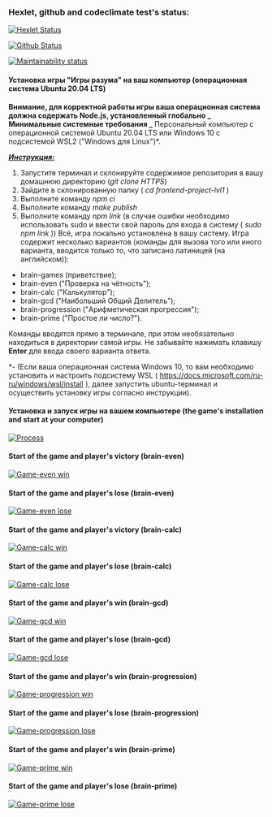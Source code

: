 ### Hexlet, github and codeclimate test's status:

[![Hexlet Status](https://github.com/usergitvv/frontend-project-lvl1/workflows/hexlet-check/badge.svg)](https://github.com/usergitvv/frontend-project-lvl1/actions)

[![Github Status](https://github.com/usergitvv/frontend-project-lvl1/workflows/git-hub-check/badge.svg)](https://github.com/usergitvv/frontend-project-lvl1/actions)

[![Maintainability status](https://api.codeclimate.com/v1/badges/3a2c788b621ec8fde3df/maintainability)](https://codeclimate.com/github/usergitvv/frontend-project-lvl1/maintainability)

#### Установка игры "Игры разума" на ваш компьютер (операционная система Ubuntu 20.04 LTS)

**Внимание, для корректной работы игры ваша операционная система должна содержать Node.js, установленный глобально**
**_ Минимальные системные требования _**
Персональный компьютер с операционной системой Ubuntu 20.04 LTS или Windows 10 c подсистемой WSL2 ("Windows для Linux")\*.

**_<u>Инструкция:</u>_**

1. Запустите терминал и склонируйте содержимое репозитория в вашу домашнюю директорию (_git clone HTTPS_)
2. Зайдите в склонированную папку ( _cd frontend-project-lvl1_ )
3. Выполните команду _npm ci_
4. Выполните команду _make publish_
5. Выполните команду _npm link_ (в случае ошибки необходимо использовать sudo и ввести свой пароль для входа в систему ( _sudo npm link_ ))
   Всё, игра локально установлена в вашу систему. Игра содержит несколько вариантов (команды для вызова того или иного варианта, вводится только то, что записано латиницей (на английском)):

- brain-games (приветствие);
- brain-even ("Проверка на чётность");
- brain-calc ("Калькулятор");
- brain-gcd ("Наибольший Общий Делитель");
- brain-progression ("Арифметическая прогрессия");
- brain-prime ("Простое ли число?").

Команды вводятся прямо в терминале, при этом необязательно находиться в директории самой игры. Не забывайте нажимать клавишу **Enter** для ввода своего варианта ответа.

\*- (Если ваша операционная система Windows 10, то вам необходимо установить и настроить подсистему WSL ( https://docs.microsoft.com/ru-ru/windows/wsl/install ), далее запустить ubuntu-терминал и осуществить установку игры согласно инструкции).

#### Установка и запуск игры на вашем компьютере (the game's installation and start at your computer)

[![Process](https://asciinema.org/a/88A4c1RCDTACE4d0iu3y7tJME.svg)](https://asciinema.org/a/88A4c1RCDTACE4d0iu3y7tJME)

#### Start of the game and player's victory (brain-even)

[![Game-even win](https://asciinema.org/a/M2uXUn07MjgR9koY3DVbQfXXR.svg)](https://asciinema.org/a/M2uXUn07MjgR9koY3DVbQfXXR)

#### Start of the game and player's lose (brain-even)

[![Game-even lose](https://asciinema.org/a/KIftlqiDFySckXrrfKN0wtyxB.svg)](https://asciinema.org/a/KIftlqiDFySckXrrfKN0wtyxB)

#### Start of the game and player's victory (brain-calc)

[![Game-calc win](https://asciinema.org/a/s5jQUoeaps0UFDihENiM51ZO6.svg)](https://asciinema.org/a/s5jQUoeaps0UFDihENiM51ZO6)

#### Start of the game and player's lose (brain-calc)

[![Game-calc lose](https://asciinema.org/a/yytPti9lgFFuw5GABcjD3JCbL.svg)](https://asciinema.org/a/yytPti9lgFFuw5GABcjD3JCbL)

#### Start of the game and player's win (brain-gcd)

[![Game-gcd win](https://asciinema.org/a/NevJYGgMVeOxgwf1ej2jdTeGk.svg)](https://asciinema.org/a/NevJYGgMVeOxgwf1ej2jdTeGk)

#### Start of the game and player's lose (brain-gcd)

[![Game-gcd lose](https://asciinema.org/a/Ui9BVTs5ChtdYnx12RhXoFJ1x.svg)](https://asciinema.org/a/Ui9BVTs5ChtdYnx12RhXoFJ1x)

#### Start of the game and player's win (brain-progression)

[![Game-progression win](https://asciinema.org/a/los11I4LMUMUTIVY0ci9Tk6vt.svg)](https://asciinema.org/a/los11I4LMUMUTIVY0ci9Tk6vt)

#### Start of the game and player's lose (brain-progression)

[![Game-progression lose](https://asciinema.org/a/66toYvCNRUWDQuueeZPz6rOLi.svg)](https://asciinema.org/a/66toYvCNRUWDQuueeZPz6rOLi)

#### Start of the game and player's win (brain-prime)

[![Game-prime win](https://asciinema.org/a/TH8gyBfGxGD5P6cmdqRnm562Y.svg)](https://asciinema.org/a/TH8gyBfGxGD5P6cmdqRnm562Y)

#### Start of the game and player's lose (brain-prime)

[![Game-prime lose](https://asciinema.org/a/tpVcRlDQrNTjeTzBxh4DzFfXl.svg)](https://asciinema.org/a/tpVcRlDQrNTjeTzBxh4DzFfXl)
